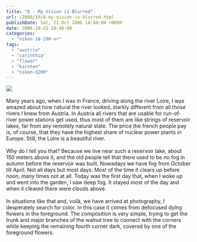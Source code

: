 ```yaml
---
title: "8 - My Vision is Blurred"
url: /2006/10/8-my-vision-is-blurred.html
publishDate: Sat, 21 Oct 2006 18:40:00 +0000
date: 2006-10-21 18:40:00
categories: 
  - "nikon-18-200-vr"
tags: 
  - "austria"
  - "carinthia"
  - "flower"
  - "karnten"
  - "nikon-d200"
---
```

<a href="https://d25zfm9zpd7gm5.cloudfront.net/1200x1200/2006/20061021_075134_ps.jpg"><img src="https://d25zfm9zpd7gm5.cloudfront.net/0600x0600/2006/20061021_075134_ps.jpg"/></a><br/><br/>Many years ago, when I was in France, driving along the river Loire, I was amazed about how natural the river looked, starkly different from all those rivers I knew from Austria. In Austria all rivers that are usable for run-of-river power stations get used, thus most of them are like strings of reservoir lakes, far from any remotely natural state. The price the french people pay is, of course, that they have the highest share of nuclear power plants in Europe. Still, the Loire is a beautiful river.<br/><br/>Why do I tell you that? Because we live near such a reservoir lake, about 150 meters above it, and the old people tell that there used to be no fog in autumn before the reservoir was built. Nowadays we have fog from October till April. Not all days but most days. Most of the time it clears up before noon, many times not at all. Today was the first day that, when I woke up and went into the garden, I saw deep fog. It stayed most of the day and when it cleared there were clouds above. <br/><br/>In situations like that and, voilà, we have arrived at photography, I desperately search for color. In this case it comes from defocused dying flowers in the foreground. The composition is very simple, trying to get the trunk and major branches of the walnut tree to connect with the corners while keeping the remaining fourth corner dark, covered by one of the foreground flowers.
